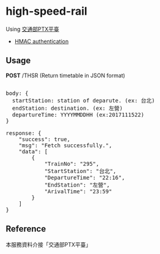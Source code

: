 # high-speed-rail


Using [交通部PTX平臺](http://ptx.transportdata.tw/MOTC/Swagger/)

- [HMAC authentication](https://github.com/Caligatio/jsSHA)


## Usage
<b>POST</b> /THSR (Return timetable in JSON format)
<pre>

body: {
  startStation: station of deparute. (ex: 台北)
  endStation: destination. (ex: 左營)
  departureTime: YYYYMMDDHH (ex:2017111522)
}

response: {
    "success": true,
    "msg": "Fetch successfully.",
    "data": [
        {
            "TrainNo": "295",
            "StartStation": "台北",
            "DepartureTime": "22:16",
            "EndStation": "左營",
            "ArivalTime": "23:59"
        }
    ]
}
</pre>


## Reference

本服務資料介接「交通部PTX平臺」
